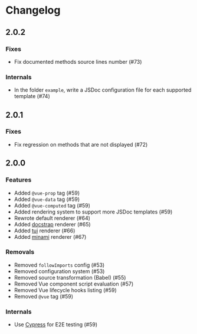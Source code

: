 # Changelog

## 2.0.2

### Fixes

- Fix documented methods source lines number (#73)

### Internals

- In the folder `example`, write a JSDoc configuration file for each supported template (#74)

## 2.0.1

### Fixes

- Fix regression on methods that are not displayed (#72)

## 2.0.0

### Features

- Added `@vue-prop` tag (#59)
- Added `@vue-data` tag (#59)
- Added `@vue-computed` tag (#59)
- Added rendering system to support more JSDoc templates (#59)
- Rewrote default renderer (#64)
- Added [docstrap](https://github.com/docstrap/docstrap) renderer (#65)
- Added [tui](https://github.com/nhnent/tui.jsdoc-template) renderer (#66)
- Added [minami](https://github.com/nijikokun/minami) renderer (#67)

### Removals

- Removed `followImports` config (#53)
- Removed configuration system (#53)
- Removed source transformation (Babel) (#55)
- Removed Vue component script evaluation (#57)
- Removed Vue lifecycle hooks listing (#59)
- Removed `@vue` tag (#59)

### Internals

- Use [Cypress](https://cypress.io) for E2E testing (#59)
